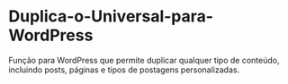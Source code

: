 # Duplica-o-Universal-para-WordPress
Função para WordPress que permite duplicar qualquer tipo de conteúdo, incluindo posts, páginas e tipos de postagens personalizadas.
